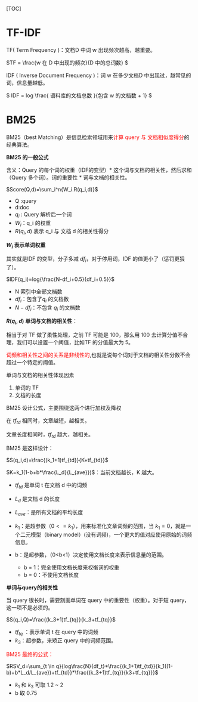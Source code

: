[TOC]

# TF-IDF

TF( Term Frequency )：文档D 中词 w 出现频次越高，越重要。

$TF = \frac{w 在 D 中出现的频次}{D 中的总词数} $

IDF ( Inverse Document Frequency )：词 w 在多少文档D 中出现过，越常见的词，信息量越低。

$ IDF = log \frac{ 语料库的文档总数 }{包含 w 的文档数 + 1} $  



# BM25

BM25（best Matching）是信息检索领域用来<font color=red>计算 query 与 文档相似度得分</font>的经典算法。



**BM25 的一般公式**

含义：Query 的每个词的权重（IDF的变型）* 这个词与文档的相关性，然后求和（Query 多个词）。词的重要性 * 词与文档的相关性。

$Score(Q,d)=\sum_i^n{W_i.R(q_i,d)}$

- Q :query
- d:doc
- $q_i$ : Query 解析后一个词
- $W_i$：q_i 的权重
- $R( q_i, d )$ 表示 q_i 与 文档 d 的相关性得分



**$W_i$ 表示单词权重**

其实就是IDF 的变型，分子多减 $df_i$，对于停用词，IDF 的值更小了（惩罚更狠了）。

$IDF(q_i)=log{\frac{N-df_i+0.5}{df_i+0.5}}$

- N 索引中全部文档数
- $df_i$：包含了$q_i$ 的文档数 
- $N-df_i$：不包含 $q_i$ 的文档数 



**$R(q_i,d)$ 单词与文档的相关性**：

相当于对 TF 做了柔性处理，之前 TF 可能是 100，那么用 100 去计算分值不合理，我们可以设置一个阈值，比如TF 的分值最大为 5。

<font color=red>词频和相关性之间的关系是非线性的</font>,也就是说每个词对于文档的相关性分数不会超过一个特定的阈值。 

单词与文档的相关性体现因素

1. 单词的 TF
2. 文档的长度

BM25 设计公式，主要围绕这两个进行加权及降权



在 $tf_{td}$ 相同时，文章越短，越相关。

文章长度相同时，$tf_{td}$ 越大，越相关。



BM25 是这样设计： 

$S(q_i,d)=\frac{(k_1+1)tf_{td}}{K+tf_{td}}$

$K=k_1(1-b+b*\frac{L_d}{L_{ave}})$：当前文档越长，K 越大。

- $tf_{td}$ 是单词 t 在文档 d 中的词频

- $L_d$ 是文档 d 的长度

- $L_{ave}$：是所有文档的平均长度

- $k_1$：是超参数（$0<=k_1$），用来标准化文章词频的范围，当 $k_1=0$，就是一个二元模型（binary model）(没有词频)，一个更大的值对应使用原始的词频信息。

- b：是超参数，（0<b<1）决定使用文档长度来表示信息量的范围。

  - b = 1：完全使用文档长度来权衡词的权重
  - b = 0：不使用文档长度

  

**单词与query的相关性**

当 query 很长时，需要刻画单词在 query 中的重要性（权重）。对于短 query，这一项不是必须的。

$S(q_i,Q)=\frac{(k_3+1)tf_{tq}}{k_3+tf_{tq}}$

- $tf_{tq}$ ：表示单词 t 在 query 中的词频
- $k_3$：超参数，来矫正 query 中的词频范围。





<font color=red>BM25 最终的公式：</font>

$RSV_d=\sum_{t \in q}{log\frac{N}{df_t}*\frac{(k_1+1)tf_{td}}{k_1((1-b)+b*L_d/L_{ave})+tf_{td}}*\frac{(k_3+1)tf_{tq}}{k3+tf_{tq}}}$

- $k_1$ 和 $k_3$ 可取 1.2 ~ 2
- b 取 0.75

